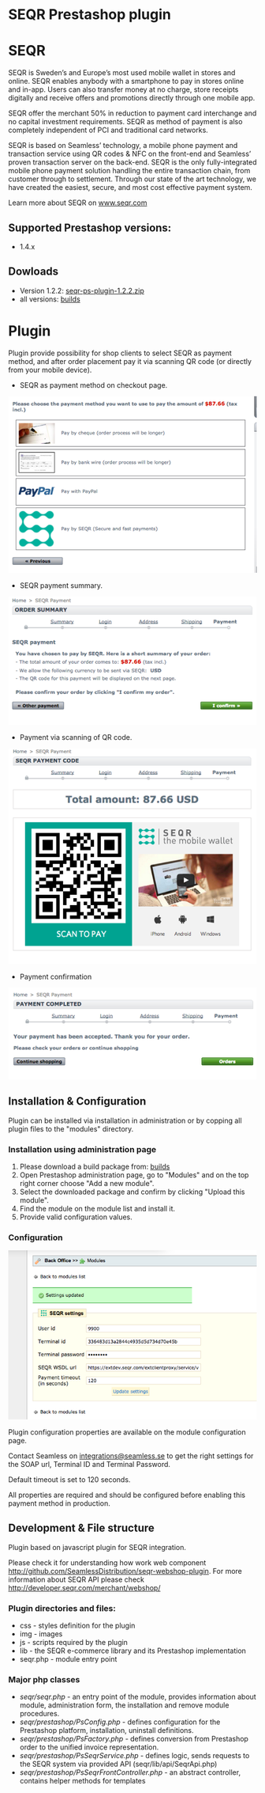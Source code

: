 SEQR Prestashop plugin
======================

# SEQR #
SEQR is Sweden’s and Europe’s most used mobile wallet in stores and online. SEQR enables anybody with a smartphone to pay in stores online and in-app.
Users can also transfer money at no charge, store receipts digitally and receive offers and promotions directly through one mobile app.

SEQR offer the merchant 50% in reduction to payment card interchange and no capital investment requirements.
SEQR as method of payment is also completely independent of PCI and traditional card networks.

SEQR is based on Seamless’ technology, a mobile phone payment and transaction service using QR codes & NFC on the front-end and Seamless’ proven transaction server on the back-end.
SEQR is the only fully-integrated mobile phone payment solution handling the entire transaction chain, from customer through to settlement.
Through our state of the art technology, we have created the easiest, secure, and most cost effective payment system.

Learn more about SEQR on www.seqr.com

## Supported Prestashop versions: ##
* 1.4.x

## Dowloads ##
* Version 1.2.2: [seqr-ps-plugin-1.2.2.zip](build/seqr-ps-plugin-1.2.2.zip)
* all versions: [builds](build/)

# Plugin #
Plugin provide possibility for shop clients to select SEQR as payment method, and after order placement pay it via scanning QR code (or directly from your mobile device).

* SEQR as payment method on checkout page.

![alt tag](docs/payment_option.png)

* SEQR payment summary.

![alt tag](docs/payment_summary.png)

* Payment via scanning of QR code.

![alt tag](docs/payment_code.png)

* Payment confirmation

![alt tag](docs/payment_completed.png)

## Installation & Configuration ##

Plugin can be installed via installation in administration or by copping all plugin files to the "modules" directory.

### Installation using administration page ###

1. Please download a build package from: [builds](build/)
2. Open Prestashop administration page, go to "Modules" and on the top right corner choose "Add a new module".
3. Select the downloaded package and confirm by clicking "Upload this module".
4. Find the module on the module list and install it.
5. Provide valid configuration values.

### Configuration ###

![alt tag](docs/seqr_settings.png)

Plugin configuration properties are available on the module configuration page.

Contact Seamless on integrations@seamless.se to get the right settings for the SOAP url, Terminal ID and Terminal Password.

Default timeout is set to 120 seconds.

All properties are required and should be configured before enabling this payment method in production.

## Development & File structure ##

Plugin based on javascript plugin for SEQR integration.

Please check it for understanding how work web component http://github.com/SeamlessDistribution/seqr-webshop-plugin.
For more information about SEQR API please check http://developer.seqr.com/merchant/webshop/

### Plugin directories and files: ###
* css - styles definition for the plugin
* img - images
* js - scripts required by the plugin
* lib - the SEQR e-commerce library and its Prestashop implementation
* seqr.php - module entry point

### Major php classes ###
* _seqr/seqr.php_ - an entry point of the module, provides information about module, administration form, the installation and remove module procedures.
* _seqr/prestashop/PsConfig.php_ - defines configuration for the Prestashop platform, installation, uninstall definitions.
* _seqr/prestashop/PsFactory.php_ - defines conversion from Prestashop order to the unified invoice representation.
* _seqr/prestashop/PsSeqrService.php_ - defines logic, sends requests to the SEQR system via provided API (seqr/lib/api/SeqrApi.php)
* _seqr/prestashop/PsSeqrFrontController.php_ - an abstract controller, contains helper methods for templates

